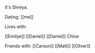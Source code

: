 It's Shreya.

Dating:
[[me]]


Lives with:

[[Emilye]]
[[Daniel]]
[[Daniel]]
Chloe

Friends with:
[[Carson]]
[[Matt]]
[[Oliver]]


